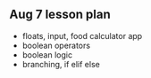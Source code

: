 ## Aug 7 lesson plan

* floats, input, food calculator app
* boolean operators
* boolean logic
* branching, if elif else
